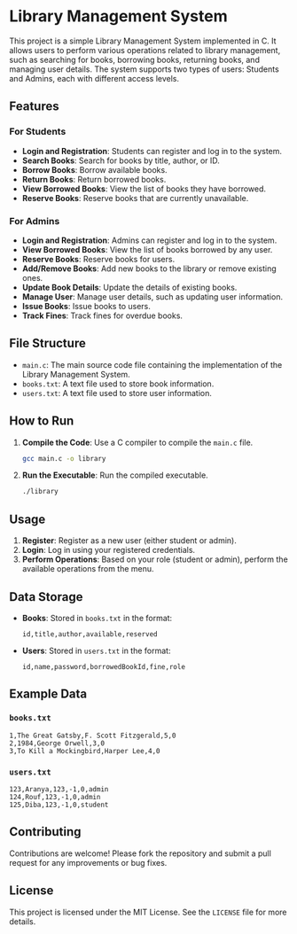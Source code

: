 # Library Management System

This project is a simple Library Management System implemented in C. It allows users to perform various operations related to library management, such as searching for books, borrowing books, returning books, and managing user details. The system supports two types of users: Students and Admins, each with different access levels.

## Features

### For Students
- **Login and Registration**: Students can register and log in to the system.
- **Search Books**: Search for books by title, author, or ID.
- **Borrow Books**: Borrow available books.
- **Return Books**: Return borrowed books.
- **View Borrowed Books**: View the list of books they have borrowed.
- **Reserve Books**: Reserve books that are currently unavailable.

### For Admins
- **Login and Registration**: Admins can register and log in to the system.
- **View Borrowed Books**: View the list of books borrowed by any user.
- **Reserve Books**: Reserve books for users.
- **Add/Remove Books**: Add new books to the library or remove existing ones.
- **Update Book Details**: Update the details of existing books.
- **Manage User**: Manage user details, such as updating user information.
- **Issue Books**: Issue books to users.
- **Track Fines**: Track fines for overdue books.

## File Structure

- `main.c`: The main source code file containing the implementation of the Library Management System.
- `books.txt`: A text file used to store book information.
- `users.txt`: A text file used to store user information.

## How to Run

1. **Compile the Code**: Use a C compiler to compile the `main.c` file.
   ```sh
   gcc main.c -o library
   ```

2. **Run the Executable**: Run the compiled executable.
   ```sh
   ./library
   ```

## Usage

1. **Register**: Register as a new user (either student or admin).
2. **Login**: Log in using your registered credentials.
3. **Perform Operations**: Based on your role (student or admin), perform the available operations from the menu.

## Data Storage

- **Books**: Stored in `books.txt` in the format:
  ```
  id,title,author,available,reserved
  ```
- **Users**: Stored in `users.txt` in the format:
  ```
  id,name,password,borrowedBookId,fine,role
  ```

## Example Data

### `books.txt`
```
1,The Great Gatsby,F. Scott Fitzgerald,5,0
2,1984,George Orwell,3,0
3,To Kill a Mockingbird,Harper Lee,4,0
```

### `users.txt`
```
123,Aranya,123,-1,0,admin
124,Rouf,123,-1,0,admin
125,Diba,123,-1,0,student
```

## Contributing

Contributions are welcome! Please fork the repository and submit a pull request for any improvements or bug fixes.

## License

This project is licensed under the MIT License. See the `LICENSE` file for more details.
